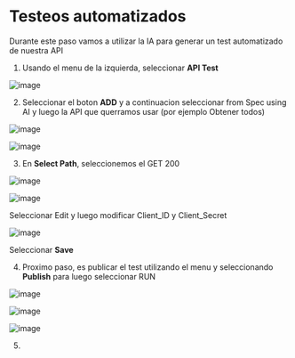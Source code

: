 # Testeos automatizados

Durante este paso vamos a utilizar la IA para generar un test automatizado de nuestra API

1) Usando el menu de la izquierda, seleccionar **API Test**

![image](https://github.com/user-attachments/assets/b7047a6c-6815-4e34-ad9e-312923bb4103)

2) Seleccionar el boton **ADD** y a continuacion seleccionar from Spec using AI y luego la API que querramos usar (por ejemplo Obtener todos)

![image](https://github.com/user-attachments/assets/9f4bcfd9-0696-4243-b7d5-f164bcead438)

![image](https://github.com/user-attachments/assets/4caf2afa-7b1b-471d-809d-147c723349df)

3) En **Select Path**, seleccionemos el GET 200

![image](https://github.com/user-attachments/assets/ebbff408-4460-4915-9710-60a0c870e6fd)

![image](https://github.com/user-attachments/assets/38d4ea31-91f2-4e32-81f7-dff1f0e3bc9e)

Seleccionar Edit y luego modificar Client_ID y Client_Secret

![image](https://github.com/user-attachments/assets/89528355-c8e9-4fc4-a0c7-052379f6d1ca)

Seleccionar **Save**

4) Proximo paso, es publicar el test utilizando el menu y seleccionando **Publish** para luego seleccionar RUN

![image](https://github.com/user-attachments/assets/25e4638a-3594-440d-91e7-17d09d6c5298)

![image](https://github.com/user-attachments/assets/4669b19d-05e1-4106-8d12-0d2fd20d57f2)

![image](https://github.com/user-attachments/assets/084eb0fa-fbdb-460a-bf88-604abb182f3f)


5)  
